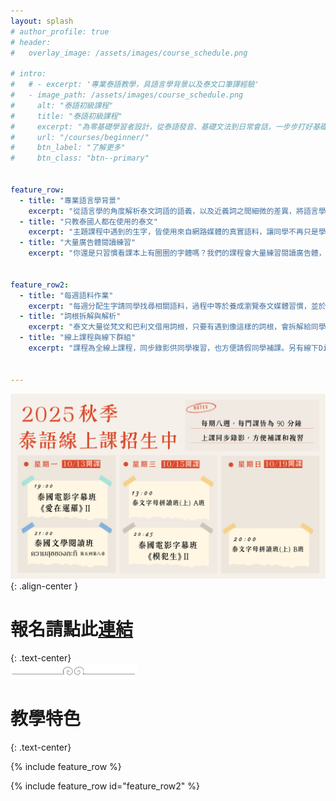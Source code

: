 ```yaml
---
layout: splash
# author_profile: true
# header:
#   overlay_image: /assets/images/course_schedule.png

# intro: 
#   # - excerpt: '專業泰語教學，具語言學背景以及泰文口筆譯經驗'
#   - image_path: /assets/images/course_schedule.png
#     alt: "泰語初級課程"
#     title: "泰語初級課程"
#     excerpt: "為零基礎學習者設計，從泰語發音、基礎文法到日常會話，一步步打好基礎。"
#     url: "/courses/beginner/"
#     btn_label: "了解更多"
#     btn_class: "btn--primary"


feature_row:
  - title: "專業語言學背景"
    excerpt: "從語言學的角度解析泰文詞語的語義，以及近義詞之間細微的差異，將語言學理論作為工具，讓同學深入理解泰語，一同遨遊泰文的世界。"
  - title: "只教泰國人都在使用的泰文"
    excerpt: "主題課程中遇到的生字，皆使用來自網路媒體的真實語料，讓同學不再只是學習課本上枯燥的例句，而是直接接觸泰國人日常生活都在使用的句子。"
  - title: "大量廣告體閱讀練習"
    excerpt: "你還是只習慣看課本上有圈圈的字體嗎？我們的課程會大量練習閱讀廣告體，讓你習慣成自然，到了泰國再也不用因為路上的招牌菜單而一頭霧水。"


feature_row2:
  - title: "每週語料作業"
    excerpt: "每週分配生字請同學找尋相關語料，過程中等於養成瀏覽泰文媒體習慣，並於下週講解，等於每門課額外增加閱讀練習。"
  - title: "詞根拆解與解析"
    excerpt: "泰文大量從梵文和巴利文借用詞根，只要有遇到像這樣的詞根，會拆解給同學看，並補充相關單字，除了加深印象，更是深化對詞彙的了解。"
  - title: "線上課程與線下群組"
    excerpt: "課程為全線上課程，同步錄影供同學複習，也方便請假同學補課。另有線下Discord課程群組，遇到問題隨時發問，讓各位同學都能跟上。"


---
```



![](/assets/images/course_schedule.png){: .align-center }
<br>
<h1>報名請點此<a href="https://forms.gle/XUsqGxq499h89d1H7" target="_blank">連結</a></h1>
{: .text-center}
<br>
<!-- <hr> -->
<img src="/assets/images/seperator.png" class="align-center" width="40%" />
<!-- <h1>教學特色</h1> -->

<!-- <img src="/assets/images/教學特色.png" class="align-center" width="45%" /> -->
<!-- {: .text-center} -->
<br>
<h1>教學特色</h1> {: .text-center} 

{% include feature_row %}

{% include feature_row id="feature_row2" %}
<!-- {% include feature_row id="feature_row2" type="" %} -->
